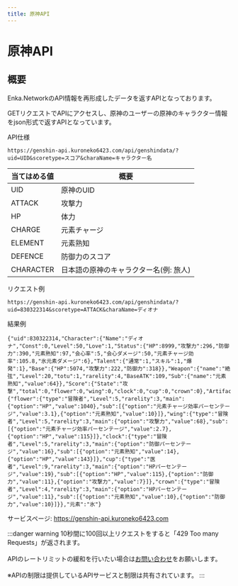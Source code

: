```yaml
---
title: 原神API
---
```


# 原神API
## 概要
Enka.NetworkのAPI情報を再形成したデータを返すAPIとなっております。

GETリクエストでAPIにアクセスし、原神のユーザーの原神のキャラクター情報をjson形式で返すAPIとなっています。

API仕様
```
https://genshin-api.kuroneko6423.com/api/genshindata/?uid=UID&scoretype=スコア&charaName=キャラクター名
```
当てはめる値 | 概要 |
-- | -- |
UID | 原神のUID | 
ATTACK | 攻撃力
HP | 体力
CHARGE | 元素チャージ
ELEMENT | 元素熟知
DEFENCE | 防御力のスコア
CHARACTER | 日本語の原神のキャラクター名(例: 旅人)

リクエスト例
```
https://genshin-api.kuroneko6423.com/api/genshindata/?uid=830322314&scoretype=ATTACK&charaName=ディオナ
```
結果例
```
{"uid":830322314,"Character":{"Name":"ディオナ","Const":0,"Level":50,"Love":1,"Status":{"HP":8999,"攻撃力":296,"防御力":390,"元素熟知":97,"会心率":5,"会心ダメージ":50,"元素チャージ効率":105.8,"氷元素ダメージ":6},"Talent":{"通常":1,"スキル":1,"爆発":1},"Base":{"HP":5074,"攻撃力":222,"防御力":318}},"Weapon":{"name":"絶弦","Level":20,"totu":1,"rarelity":4,"BaseATK":109,"Sub":{"name":"元素熟知","value":64}},"Score":{"State":"攻撃","total":0,"flower":0,"wing":0,"clock":0,"cup":0,"crown":0},"Artifacts":{"flower":{"type":"冒険者","Level":5,"rarelity":3,"main":{"option":"HP","value":1040},"sub":[{"option":"元素チャージ効率パーセンテージ","value":3.1},{"option":"元素熟知","value":10}]},"wing":{"type":"冒険者","Level":5,"rarelity":3,"main":{"option":"攻撃力","value":68},"sub":[{"option":"元素チャージ効率パーセンテージ","value":2.7},{"option":"HP","value":115}]},"clock":{"type":"冒険者","Level":5,"rarelity":3,"main":{"option":"防御パーセンテージ","value":16},"sub":[{"option":"元素熟知","value":14},{"option":"HP","value":143}]},"cup":{"type":"医者","Level":9,"rarelity":3,"main":{"option":"HPパーセンテージ","value":19},"sub":[{"option":"HP","value":115},{"option":"防御力","value":11},{"option":"攻撃力","value":7}]},"crown":{"type":"冒険者","Level":4,"rarelity":3,"main":{"option":"HPパーセンテージ","value":11},"sub":[{"option":"元素熟知","value":10},{"option":"防御力","value":10}]}},"元素":"氷"}
```

サービスページ: https://genshin-api.kuroneko6423.com


:::danger warning
10秒間に100回以上リクエストをすると「429 Too many Requests」が返されます。
<br></br>APIのレートリミットの緩和を行いたい場合は[お問い合わせ](https://discord.com/invite/Y6w5Jv3EAR)をお願いします。
<br></br>※APIの制限は提供しているAPIサービスと制限は共有されています。
:::